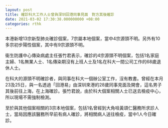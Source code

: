 ```yaml
---
layout: post
title: 確診科大工作人士曾與深圳回港同事見面　對方其後確診
date: 2021-03-02 17:30:38.000000000 +08:00
categories: rthk
---
```


本港新增13宗新型肺炎確診個案，7宗屬本地個案，當中4宗源頭不明。另外有10多宗初步陽性個案，其中有9宗源頭不明。

衞生防護中心傳染病處主任張竹君表示，確診的4宗源頭不明個案，包括1名家庭主婦、1名無業人士、1名傳染期沒有上班人士及1名在科大一間公司工作的68歲退休人士。

在科大的源頭不明確診者，與同事在科大一個辦公室工作，沒有教書。曾經在本月23及25日，與一名透過「回港易」由深圳來港的28歲同事見面及開會，這名男子其後前往上海，在上海確診。張竹君說，由於科大個案相關人士已送去檢疫中心，所以現場不需強制檢測。

至於與其他個案相關的3宗本地個案，包括1名曾經到大角咀黃頌仁醫務所求診人士，當局因應該醫務所早前有病人確診，將相關病人送往檢疫，當中1人今日確診。
